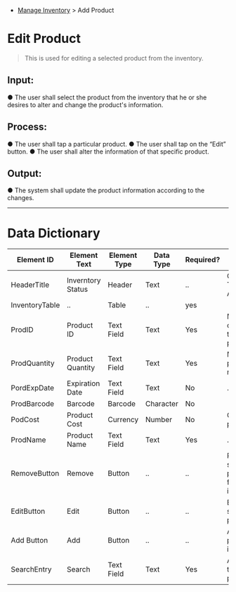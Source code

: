 - [Manage Inventory](../MAIN_MD/3_SQUAREMIND_ManageInventory.md) > Add Product

# Edit Product
> This is used for editing a selected product from the inventory.


## Input:
  ● The user shall select the product from the inventory that he or she desires to alter and change the product's information.

## Process:
  ● The user shall tap a particular product.
  ● The user shall tap on the “Edit” button.
  ● The user shall alter the information of that specific product.

## Output:
  ● The system shall update the product information according to the changes.

______
>
# Data Dictionary
| Element ID | Element Text| Element Type | Data Type | Required? | Rules |
|------------|------------|------------|------------|------------|------------|
| HeaderTitle | Inverntory Status | Header | Text |..| Centered Text Alignment |  
| InventoryTable |..| Table |..| yes |  |  
| ProdID | Product ID | Text Field | Text | Yes | Must coorespond to a valid product |  
| ProdQuantity | Product Quantity | Text Field | Text | Yes | Must be a positive numner |  
| PordExpDate | Expiration Date | Text Field | Text | No |..|  
| ProdBarcode | Barcode | Barcode | Character | No |  |  
| PodCost | Product Cost | Currency | Number | No | Cost of the production |  
| ProdName | Product Name | Text Field | Text | Yes |..|  
| RemoveButton | Remove | Button |..|..| Removes selected product/s from inventory |  
| EditButton | Edit | Button |..|..| Edit the selected product |  
| Add Button | Add | Button |..|..| Add a product to inventory |  
| SearchEntry | Search | Text Field | Text | Yes | Allow users to search a product |  
